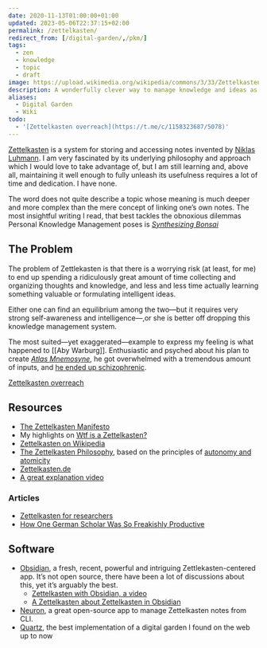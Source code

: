 ```yaml
---
date: 2020-11-13T01:00:00+01:00
updated: 2023-05-06T22:37:15+02:00
permalink: /zettelkasten/
redirect_from: [/digital-garden/,/pkm/]
tags:
  - zen
  - knowledge
  - topic
  - draft
image: https://upload.wikimedia.org/wikipedia/commons/3/33/Zettelkasten_%28514941699%29.jpg
description: A wonderfully clever way to manage knowledge and ideas as well as memories and lecture notes
aliases:
  - Digital Garden
  - Wiki
todo:
  - '[Zettelkasten overreach](https://t.me/c/1158323687/5078)'
---
```

[Zettelkasten](https://en.wikipedia.org/wiki/Zettelkasten 'Zettelkasten on Wikipedia') is a system for storing and accessing notes invented by [Niklas Luhmann](https://en.wikipedia.org/wiki/Niklas_Luhmann 'Niklas Luhmann on Wikipedia'). I am very fascinated by its underlying philosophy and approach which I would love to take advantage of, but I am still learning and, above all, maintaining it well enough to fully unleash its usefulness requires a lot of time and dedication. I have none.

The word does not quite describe a topic whose meaning is much deeper and more complex than the mere concept of linking one’s own notes. The most insightful writing I read, that best tackles the obnoxious dilemmas Personal Knowledge Management poses is <cite>[Synthesizing Bonsai](https://manunam.me/post/bc5dbb857c/ '“Synthesizing Bonsai„ on manunam’s blog')</cite>

## The Problem

The problem of Zettlekasten is that there is a worrying risk (at least, for me) to end up spending a ridiculously great amount of time collecting and organizing thoughts and knowledge, and less and less time actually learning something valuable or formulating intelligent ideas.

Either one can find an equilibrium among the two—but it requires very strong self-awareness and intelligence—,or she is better off dropping this knowledge management system.

The most suited—yet exaggerated—example to express my feeling is what happened to [[Aby Warburg]]. Enthusiastic and psyched about his plan to create <cite>[Atlas Mnemosyne](https://warburg.library.cornell.edu/about '“About the Mnemosyne Atlas„ - Warburg Library')</cite>, he got overwhelmed with a tremendous amount of inputs, and [he ended up schizophrenic](https://en.wikipedia.org/wiki/Aby_Warburg#Return_to_Hamburg 'Final moments of Aby Warburg’s life on Wikipedia').

[Zettelkasten overreach](https://t.me/c/1158323687/5078)

## Resources

- [The Zettelkasten Manifesto](https://youtu.be/c5Tst3-zcWI 'The Zettelkasten Manifesto')
- My highlights on [Wtf is a Zettelkasten?](https://via.hypothes.is/https://www.zettlr.com/post/what-is-a-zettelkasten 'What is a Zettelkasten?')
- [Zettelkasten on Wikipedia](https://en.wikipedia.org/wiki/Zettelkasten 'Zettelkasten on Wikipedia')
- [The Zettelkasten Philosophy](https://neuron.zettel.page/philosophy.html), based on the principles of [autonomy and atomicity](https://neuron.zettel.page/atomic.html)
- [Zettelkasten.de](https://zettelkasten.de 'Zettelkasten')
- [A great explanation video](https://youtu.be/XUltI4v_UU4)

### Articles

- [Zettelkasten for researchers](https://www.seanlawson.net/2017/09/zettelkasten-researchers-academics/)
- [How One German Scholar Was So Freakishly Productive](https://writingcooperative.com/zettelkasten-how-one-german-scholar-was-so-freakishly-productive-997e4e0ca125)

## Software

- [Obsidian](https://obsidian.md 'Obsidian'), a fresh, recent, powerful and intriguing Zettlekasten-centered app.
It’s not open source, there have been a lot of discussions about this, yet it’s arguably the best.
	- [Zettelkasten with Obsidian, a video](https://youtu.be/hGLVu4ODs0w 'Zettelkasten with Obsidian')
	- [A Zettelkasten about Zettelkasten in Obsidian](https://forum.obsidian.md/t/obsidian-zettelkasten/)
- [Neuron](https://neuron.zettel.page), a great open-source app to manage Zettelkasten notes from CLI.
- [Quartz](https://quartz.jzhao.xyz/ 'Quartz official website'), the best implementation of a digital garden I found on the web up to now
